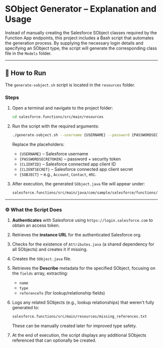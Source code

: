 # SObject Generator – Explanation and Usage

Instead of manually creating the Salesforce SObject classes required by the Function App endpoints, this project includes a Bash script that automates the generation process. By supplying the necessary login details and specifying an SObject type, the script will generate the corresponding class file in the `Models` folder.

---

## 🔧 How to Run

The `generate-sobject.sh` script is located in the `resources` folder.

### Steps

1. Open a terminal and navigate to the project folder:

   ```bash
   cd salesforce.functions/src/main/resources
   ```

2. Run the script with the required arguments:

   ```bash
   ./generate-sobject.sh --username {USERNAME} --password {PASSWORDSECRETOKEN} --client-id {CLIENTID} --client-secret {CLIENTSECRET} --sobject {SOBJECT}
   ```

   Replace the placeholders:
   - `{USERNAME}` – Salesforce username  
   - `{PASSWORDSECRETOKEN}` – password + security token  
   - `{CLIENTID}` – Salesforce connected app client ID  
   - `{CLIENTSECRET}` – Salesforce connected app client secret  
   - `{SOBJECT}` – e.g., `Account`, `Contact`, etc.

3. After execution, the generated `SObject.java` file will appear under:

   ```txt
   salesforce.functions/src/main/java/com/sample/salesforce/functions/model/salesforce
   ```

---

### ⚙️ What the Script Does

1. **Authenticates** with Salesforce using `https://login.salesforce.com` to obtain an access token.
2. Retrieves the **instance URL** for the authenticated Salesforce org.
3. Checks for the existence of `Attributes.java` (a shared dependency for all SObjects) and creates it if missing.
4. Creates the `SObject.java` file.
5. Retrieves the **Describe** metadata for the specified SObject, focusing on the `fields` array, extracting:
   - `name`
   - `type`
   - `referenceTo` (for lookup/relationship fields)
6. Logs any related SObjects (e.g., lookup relationships) that weren't fully generated to:

   ```txt
   salesforce.functions/src/main/resources/missing_references.txt
   ```

   These can be manually created later for improved type safety.

7. At the end of execution, the script displays any additional SObjects referenced that can optionally be created.
